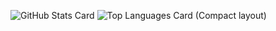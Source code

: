 ![GitHub Stats Card](https://github-readme-stats.vercel.app/api?username=wakkihaya&count_private=true&show_icons=true)
![Top Languages Card (Compact layout)](https://github-readme-stats.vercel.app/api/top-langs/?username=wakkihaya&hide=jupyter%20notebook,HTML&langs_count=8&layout=compact&exclude_repo=csc-665-AI&")
